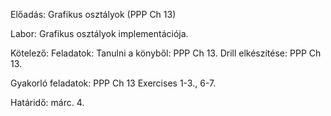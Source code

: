 Előadás: Grafikus osztályok (PPP Ch 13)

Labor: Grafikus osztályok implementációja.

Kötelező: Feladatok: Tanulni a könyből: PPP Ch 13. Drill elkészítése: PPP Ch 13.

Gyakorló feladatok: PPP Ch 13 Exercises 1-3., 6-7.

Határidő: márc. 4.